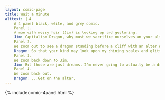 ```yaml
---
layout: comic-page
title: Wait a Minute
alttext: |-4 
    A 4 panel black, white, and grey comic.
    Panel 1.
    A man with messy hair (Jim) is looking up and gesturing.
    Jim: Capitalism Dragon, why must we sacrifice ourselves on your altar?
    Panel 2.
    We zoom out to see a dragon standing before a cliff with an alter where people are sacrificed to it. Jim can be seen standing before it.
    Dragon: So that your kind may look upon my shining scales and glittering hoard and dream of one day being as I am.
    Panel 3.
    We zoom back down to Jim.
    Jim: But those are just dreams. I'm never going to actually be a dragon.
    Panel 4.
    We zoom back out.
    Dragon: ...Get on the altar.
---
```

{% include comic-4panel.html %}